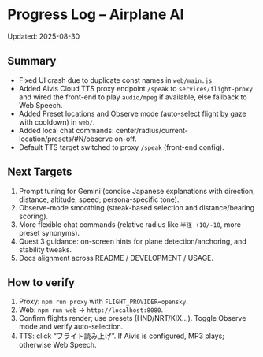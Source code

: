 # Progress Log – Airplane AI

Updated: 2025-08-30

## Summary

- Fixed UI crash due to duplicate const names in `web/main.js`.
- Added Aivis Cloud TTS proxy endpoint `/speak` to `services/flight-proxy` and wired the front-end to play `audio/mpeg` if available, else fallback to Web Speech.
- Added Preset locations and Observe mode (auto-select flight by gaze with cooldown) in `web/`.
- Added local chat commands: center/radius/current-location/presets/#N/observe on-off.
- Default TTS target switched to proxy `/speak` (front-end config).

## Next Targets

1) Prompt tuning for Gemini (concise Japanese explanations with direction, distance, altitude, speed; persona-specific tone).
2) Observe-mode smoothing (streak-based selection and distance/bearing scoring).
3) More flexible chat commands (relative radius like `半径 +10/-10`, more preset synonyms).
4) Quest 3 guidance: on-screen hints for plane detection/anchoring, and stability tweaks.
5) Docs alignment across README / DEVELOPMENT / USAGE.

## How to verify

1) Proxy: `npm run proxy` with `FLIGHT_PROVIDER=opensky`.
2) Web: `npm run web` → `http://localhost:8080`.
3) Confirm flights render; use presets (HND/NRT/KIX...). Toggle Observe mode and verify auto-selection.
4) TTS: click “フライト読み上げ”. If Aivis is configured, MP3 plays; otherwise Web Speech.
